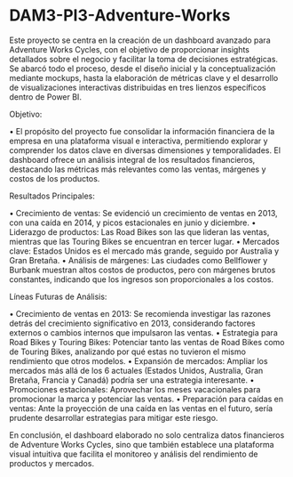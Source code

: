 # DAM3-PI3-Adventure-Works

Este proyecto se centra en la creación de un dashboard avanzado para Adventure Works Cycles, con el objetivo de proporcionar insights detallados sobre el negocio y facilitar la toma de decisiones estratégicas. 
Se abarcó todo el proceso, desde el diseño inicial y la conceptualización mediante mockups, hasta la elaboración de métricas clave y el desarrollo de visualizaciones interactivas distribuidas en tres lienzos específicos dentro de Power BI.

Objetivo:

• El propósito del proyecto fue consolidar la información financiera de la empresa en una plataforma visual e interactiva, permitiendo explorar y comprender los datos clave en diversas dimensiones y temporalidades. El dashboard ofrece un análisis integral de los resultados financieros, destacando las métricas más relevantes como las ventas, márgenes y costos de los productos.

Resultados Principales:

• Crecimiento de ventas: Se evidenció un crecimiento de ventas en 2013, con una caída en 2014, y picos estacionales en junio y diciembre.
• Liderazgo de productos: Las Road Bikes son las que lideran las ventas, mientras que las Touring Bikes se encuentran en tercer lugar.
• Mercados clave: Estados Unidos es el mercado más grande, seguido por Australia y Gran Bretaña.
• Análisis de márgenes: Las ciudades como Bellflower y Burbank muestran altos costos de productos, pero con márgenes brutos constantes, indicando que los ingresos son proporcionales a los costos.

Líneas Futuras de Análisis:

• Crecimiento de ventas en 2013: Se recomienda investigar las razones detrás del crecimiento significativo en 2013, considerando factores externos o cambios internos que impulsaron las ventas.
• Estrategia para Road Bikes y Touring Bikes: Potenciar tanto las ventas de Road Bikes como de Touring Bikes, analizando por qué estas no tuvieron el mismo rendimiento que otros modelos.
• Expansión de mercados: Ampliar los mercados más allá de los 6 actuales (Estados Unidos, Australia, Gran Bretaña, Francia y Canadá) podría ser una estrategia interesante.
• Promociones estacionales: Aprovechar los meses vacacionales para promocionar la marca y potenciar las ventas.
• Preparación para caídas en ventas: Ante la proyección de una caída en las ventas en el futuro, sería prudente desarrollar estrategias para mitigar este riesgo.

En conclusión, el dashboard elaborado no solo centraliza datos financieros de Adventure Works Cycles, sino que también establece una plataforma visual intuitiva que facilita el monitoreo y análisis del rendimiento de productos y mercados.
